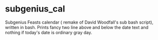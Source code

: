 # subgenius_cal
Subgenius Feasts calendar ( remake of David Woodfall's sub bash script), written in bash.
Prints fancy two line above and below the date text and nothing if today's date is ordinary gray day.

